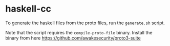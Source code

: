 # haskell-cc

To generate the haskell files from the proto files, run the `generate.sh` script.

Note that the script requires the `compile-proto-file` binary. Install the binary from here https://github.com/awakesecurity/proto3-suite

